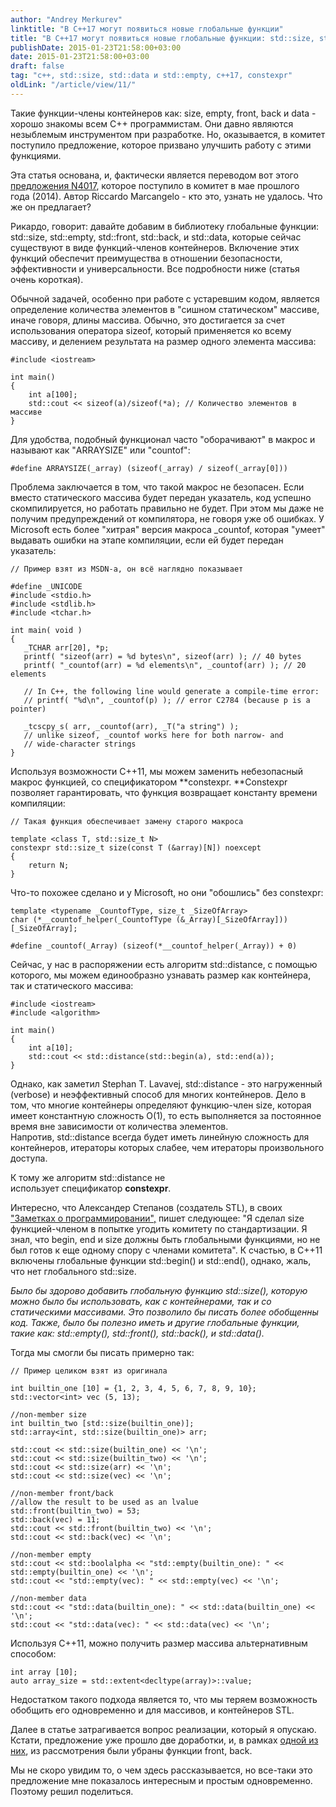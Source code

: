 ```yaml
---
author: "Andrey Merkurev"
linktitle: "В C++17 могут появиться новые глобальные функции"
title: "В C++17 могут появиться новые глобальные функции: std::size, std::data и std::empty"
publishDate: 2015-01-23T21:58:00+03:00
date: 2015-01-23T21:58:00+03:00
draft: false
tag: "c++, std::size, std::data и std::empty, c++17, constexpr"
oldLink: "/article/view/11/"
---
```



Такие функции-члены контейнеров как: size, empty, front, back и data - хорошо знакомы всем C++ программистам. Они давно являются незыблемым инструментом при разработке. Но, оказывается, в комитет поступило предложение, которое призвано улучшить работу с этими функциями.

Эта статья основана, и, фактически является переводом вот этого [предложения N4017](http://www.open-std.org/jtc1/sc22/wg21/docs/papers/2014/n4017.htm), которое поступило в комитет в мае прошлого года (2014). Автор Riccardo Marcangelo - кто это, узнать не удалось. Что же он предлагает?

Рикардо, говорит: давайте добавим в библиотеку глобальные функции: std::size, std::empty, std::front, std::back, и std::data, которые сейчас существуют в виде функций-членов контейнеров. Включение этих функций обеспечит преимущества в отношении безопасности, эффективности и универсальности. Все подробности ниже (статья очень короткая).

Обычной задачей, особенно при работе с устаревшим кодом, является определение количества элементов в "сишном статическом" массиве, иначе говоря, длины массива. Обычно, это достигается за счет использования оператора sizeof, который применяется ко всему массиву, и делением результата на размер одного элемента массива:

```
#include <iostream>

int main()
{
    int a[100];
    std::cout << sizeof(a)/sizeof(*a); // Количество элементов в массиве
}
```
Для удобства, подобный функционал часто "оборачивают" в макрос и называют как "ARRAYSIZE" или "countof":
```
#define ARRAYSIZE(_array) (sizeof(_array) / sizeof(_array[0]))
```
Проблема заключается в том, что такой макрос не безопасен. Если вместо статического массива будет передан указатель, код успешно скомпилируется, но работать правильно не будет. При этом мы даже не получим предупреждений от компилятора, не говоря уже об ошибках. У Microsoft есть более "хитрая" версия макроса \_countof, которая "умеет" выдавать ошибки на этапе компиляции, если ей будет передан указатель:
```
// Пример взят из MSDN-а, он всё наглядно показывает

#define _UNICODE
#include <stdio.h>
#include <stdlib.h>
#include <tchar.h>

int main( void )
{
   _TCHAR arr[20], *p;
   printf( "sizeof(arr) = %d bytes\n", sizeof(arr) ); // 40 bytes
   printf( "_countof(arr) = %d elements\n", _countof(arr) ); // 20 elements
    
   // In C++, the following line would generate a compile-time error:
   // printf( "%d\n", _countof(p) ); // error C2784 (because p is a pointer)

   _tcscpy_s( arr, _countof(arr), _T("a string") );
   // unlike sizeof, _countof works here for both narrow- and 
   // wide-character strings
}
```
Используя возможности C++11, мы можем заменить небезопасный макрос функцией, со спецификатором **constexpr. **​Constexpr позволяет гарантировать, что функция возвращает константу времени компиляции:​
```
// Такая функция обеспечивает замену старого макроса

template <class T, std::size_t N>
constexpr std::size_t size(const T (&array)[N]) noexcept
{
    return N;
}
```
Что-то похожее сделано и у Microsoft, но они "обошлись" без constexpr:
```
template <typename _CountofType, size_t _SizeOfArray>
char (*__countof_helper(_CountofType (&_Array)[_SizeOfArray]))[_SizeOfArray];

#define _countof(_Array) (sizeof(*__countof_helper(_Array)) + 0)
```
Сейчас, у нас в распоряжении есть алгоритм std::distance, с помощью которого, мы можем единообразно узнавать размер как контейнера, так и статического массива:
```
#include <iostream>
#include <algorithm>

int main()
{
    int a[10];
    std::cout << std::distance(std::begin(a), std::end(a));
}
```
Однако, как заметил Stephan T. Lavavej, std::distance - это нагруженный (verbose) и неэффективный способ для многих контейнеров. Дело в том, что многие контейнеры определяют функцию-член size, которая имеет константную сложность O(1), то есть выполняется за постоянное время вне зависимости от количества элементов. Напротив, std::distance всегда будет иметь линейную сложность для контейнеров, итераторы которых слабее, чем итераторы произвольного доступа.

К тому же алгоритм std::distance не использует спецификатор **constexpr**.

Интересно, что Александер Степанов (создатель STL), в своих ["Заметках о программировании",](http://www.stepanovpapers.com/notes.pdf) пишет следующее: "Я сделал size функцией-членом в попытке угодить комитету по стандартизации. Я знал, что begin, end и size должны быть глобальными функциями, но не был готов к еще одному спору с членами комитета". К счастью, в C++11 включены глобальные функции std::begin() и std::end(), однако, жаль, что нет глобального std::size.

_Было бы здорово добавить глобальную функцию std::size(), которую можно было бы использовать, как с контейнерами, так и со статическими массивами. Это позволило бы писать более обобщенны код. Также, было бы полезно иметь и другие глобальные функции, такие как: std::empty(), std::front(), std::back(), и std::data()._

Тогда мы смогли бы писать примерно так:
```
// Пример целиком взят из оригинала

int builtin_one [10] = {1, 2, 3, 4, 5, 6, 7, 8, 9, 10};
std::vector<int> vec (5, 13);
 
//non-member size
int builtin_two [std::size(builtin_one)];
std::array<int, std::size(builtin_one)> arr;
               
std::cout << std::size(builtin_one) << '\n';
std::cout << std::size(builtin_two) << '\n';
std::cout << std::size(arr) << '\n';
std::cout << std::size(vec) << '\n';         
           
//non-member front/back
//allow the result to be used as an lvalue
std::front(builtin_two) = 53;
std::back(vec) = 11;
std::cout << std::front(builtin_two) << '\n';
std::cout << std::back(vec) << '\n';
           
//non-member empty
std::cout << std::boolalpha << "std::empty(builtin_one): " << std::empty(builtin_one) << '\n';
std::cout << "std::empty(vec): " << std::empty(vec) << '\n';
           
//non-member data
std::cout << "std::data(builtin_one): " << std::data(builtin_one) << '\n';
std::cout << "std::data(vec): " << std::data(vec) << '\n';   
```
Используя C++11, можно получить размер массива альтернативным способом:
```
int array [10];
auto array_size = std::extent<decltype(array)>::value;
```
Недостатком такого подхода является то, что мы теряем возможность обобщить его одновременно и для массивов, и контейнеров STL.

Далее в статье затрагивается вопрос реализации, который я опускаю. Кстати, предложение уже прошло две доработки, и, в рамках [одной из них](http://www.open-std.org/jtc1/sc22/wg21/docs/papers/2014/n4155.htm), из рассмотрения были убраны функции front, back.

Мы не скоро увидим то, о чем здесь рассказывается, но все-таки это предложение мне показалось интересным и простым одновременно. Поэтому решил поделиться.